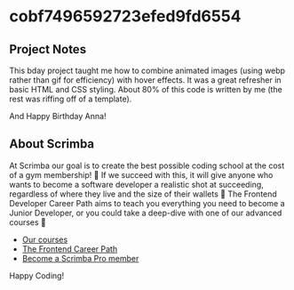 # cobf7496592723efed9fd6554

## Project Notes

This bday project taught me how to combine animated images (using webp rather than gif for efficiency) with hover effects. It was a great refresher in basic HTML and CSS styling. About 80% of this code is written by me (the rest was riffing off of a template). 

And Happy Birthday Anna!

## About Scrimba

At Scrimba our goal is to create the best possible coding school at the cost of a gym membership! 💜
If we succeed with this, it will give anyone who wants to become a software developer a realistic shot at succeeding, regardless of where they live and the size of their wallets 🎉
The Frontend Developer Career Path aims to teach you everything you need to become a Junior Developer, or you could take a deep-dive with one of our advanced courses 🚀

- [Our courses](https://scrimba.com/allcourses)
- [The Frontend Career Path](https://scrimba.com/learn/frontend)
- [Become a Scrimba Pro member](https://scrimba.com/pricing)

Happy Coding!
